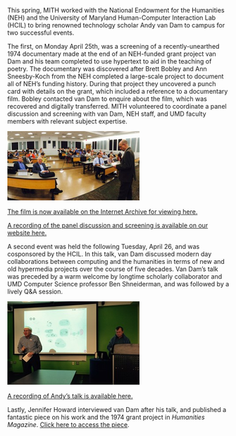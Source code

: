 This spring, MITH worked with the National Endowment for the Humanities (NEH) and the University of Maryland Human-Computer Interaction Lab (HCIL) to bring renowned technology scholar Andy van Dam to campus for two successful events.

The first, on Monday April 25th, was a screening of a recently-unearthed 1974 documentary made at the end of an NEH-funded grant project van Dam and his team completed to use hypertext to aid in the teaching of poetry. The documentary was discovered after Brett Bobley and Ann Sneesby-Koch from the NEH completed a large-scale project to document all of NEH’s funding history. During that project they uncovered a punch card with details on the grant, which included a reference to a documentary film. Bobley contacted van Dam to enquire about the film, which was recovered and digitally transferred. MITH volunteered to coordinate a panel discussion and screening with van Dam, NEH staff, and UMD faculty members with relevant subject expertise.

![MITH Director Neil Fraistat welcomes a packed crowd at the Monday April 25th panel and screening](../images/2016-05-FullSizeRender-2-300x157.jpg)

[The film is now available on the Internet Archive for viewing here.](https://archive.org/details/AndyVanDamHypertextFilm)

[A recording of the panel discussion and screening is available on our website here.](http://mith.umd.edu/research/computer-science-and-the-humanities/)

A second event was held the following Tuesday, April 26, and was cosponsored by the HCIL. In this talk, van Dam discussed modern day collaborations between computing and the humanities in terms of new and old hypermedia projects over the course of five decades. Van Dam’s talk was preceded by a warm welcome by longtime scholarly collaborator and UMD Computer Science professor Ben Shneiderman, and was followed by a lively Q&A session.

![Ben Shneiderman introduces van Dam at the April 26th Digital Dialogue](../images/2016-05-FullSizeRender-300x189.jpg)

[A recording of Andy’s talk is available here.](http://mith.umd.edu/dialogues/dd-spring-2016-andy-van-dam/)

Lastly, Jennifer Howard interviewed van Dam after his talk, and published a fantastic piece on his work and the 1974 grant project in _Humanities Magazine_. [Click here to access the piece](http://www.neh.gov/humanities/2016/spring/feature/computers-in-english-class-circa-1974).